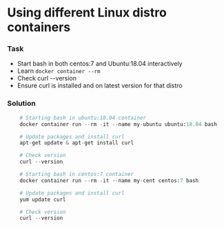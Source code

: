 # Using different Linux distro containers

### Task

-  Start bash in both centos:7 and Ubuntu:18.04 interactively
-  Learn `docker container --rm`
-  Check curl --version
-  Ensure curl is installed and on latest version for that distro


### Solution


```python
    # Starting bash in ubuntu:18.04 container
    docker container run --rm -it --name my-ubuntu ubuntu:18.04 bash

    # Update packages and install curl
    apt-get update & apt-get install curl

    # Check version
    curl --version

    # Starting bash in centos:7 container
    docker container run --rm -it --name my-cent centos:7 bash

    # Update packages and install curl
    yum update curl

    # Check version
    curl --version

```